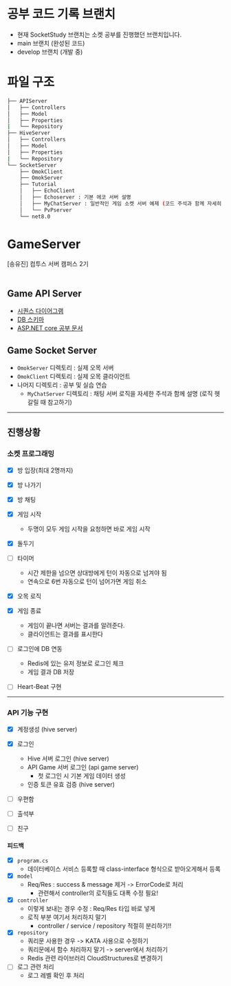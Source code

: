 # 공부 코드 기록 브랜치
- 현재 SocketStudy 브랜치는 소켓 공부를 진행했던 브랜치입니다.
- main 브랜치 (완성된 코드)
- develop 브랜치 (개발 중)

# 파일 구조
```bash
├── APIServer
│   ├── Controllers
│   ├── Model
│   ├── Properties
|   └── Repository
├── HiveServer
│   ├── Controllers
│   ├── Model
│   ├── Properties
|   └── Repository
└── SocketServer
    ├── OmokClient
    ├── OmokServer
    ├── Tutorial
    │   ├── EchoClient
    │   ├── Echoserver : 기본 에코 서버 설명
    │   ├── MyChatServer : 일반적인 게임 소켓 서버 예제 (코드 주석과 함께 자세히 설명)
    │   └── PvPserver
    └── net8.0
``` 

# GameServer
[송유진] 컴투스 서버 캠퍼스 2기
<br><br>
## Game API Server
- [시퀀스 다이어그램](SequenceDiagram.md)
- [DB 스키마](DBschema.md)
- [ASP.NET core 공부 문서](https://github.com/yujinS0/ASP.NETcore-Study)

## Game Socket Server
- `OmokServer` 디렉토리 : 실제 오목 서버
- `OmokClient` 디렉토리 : 실제 오목 클라이언트
- 나머지 디렉토리 : 공부 및 실습 연습
  + `MyChatServer` 디렉토리 : 채팅 서버 로직을 자세한 주석과 함께 설명 (로직 헷갈릴 때 참고하기)

---
## 진행상황
### 소켓 프로그래밍
- [X] 방 입장(최대 2명까지)
- [X] 방 나가기
- [X] 방 채팅
- [X] 게임 시작
  - 두명이 모두 게임 시작을 요청하면 바로 게임 시작
- [X] 돌두기
- [ ] 타이머
  - 시간 제한을 넘으면 상대방에게 턴이 자동으로 넘겨야 됨
  - 연속으로 6번 자동으로 턴이 넘어가면 게임 취소
- [X] 오목 로직
- [X] 게임 종료
  - 게임이 끝나면 서버는 결과를 알려준다.
  - 클라이언트는 결과를 표시한다
- [ ] 로그인에 DB 연동
  - Redis에 있는 유저 정보로 로그인 체크
  - 게임 결과 DB 저장
- [ ] Heart-Beat 구현





---
### API 기능 구현
- [X] 계정생성 (hive server)
- [X] 로그인
  + Hive 서버 로그인 (hive server)
  + API Game 서버 로그인 (api game server)
    * 첫 로그인 시 기본 게임 데이터 생성
  + 인증 토큰 유효 검증 (hive server)
- [ ] 우편함
- [ ] 출석부
- [ ] 친구




#### 피드백
- [X] `program.cs`
  + 데이터베이스 서비스 등록할 때 class-interface 형식으로 받아오게해서 등록
- [X] `model`
  + Req/Res : success & message 제거 -> ErrorCode로 처리
    * 관련해서 controller의 로직들도 대폭 수정 필요!
- [X] `controller`
  + <IActionResult> 이렇게 보내는 경우 수정 : Req/Res 타입 바로 넣게
  + 로직 부분 여기서 처리하지 말기
    * controller / service / repository 적절히 분리하기!!
- [X] `repository`
  + 쿼리문 사용한 경우 -> KATA 사용으로 수정하기
  + 쿼리문에서 함수 처리하지 말기 -> server에서 처리하기
  + Redis 관련 라이브러리 CloudStructures로 변경하기
- [ ] 로그 관련 처리
  + 로그 레벨 확인 후 처리
